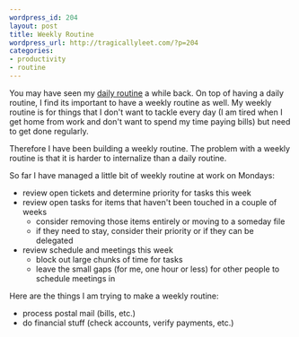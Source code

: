 ```yaml
--- 
wordpress_id: 204
layout: post
title: Weekly Routine
wordpress_url: http://tragicallyleet.com/?p=204
categories:
- productivity
- routine
---
```

You may have seen my [daily routine](/2009/02/24/daily-routine/) a while back. On top of having a daily routine, I find its important to have a weekly routine as well. My weekly routine is for things that I don't want to tackle every day (I am tired when I get home from work and don't want to spend my time paying bills) but need to get done regularly.

Therefore I have been building a weekly routine. The problem with a weekly routine is that it is harder to internalize than a daily routine.

So far I have managed a little bit of weekly routine at work on Mondays:
<ul>
	<li>review open tickets and determine priority for tasks this week</li>
	<li>review open tasks for items that haven't been touched in a couple of weeks
<ul>
	<li>consider removing those items entirely or moving to a someday file</li>
	<li>if they need to stay, consider their priority or if they can be delegated</li>
</ul>
</li>
	<li>review schedule and meetings this week
<ul>
	<li>block out large chunks of time for tasks</li>
	<li>leave the small gaps (for me, one hour or less) for other people to schedule meetings in</li>
</ul>
</li>
</ul>
Here are the things I am trying to make a weekly routine:
<ul>
	<li>process postal mail (bills, etc.)</li>
	<li>do financial stuff (check accounts, verify payments, etc.)</li>
</ul>
